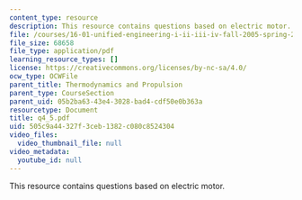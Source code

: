 ```yaml
---
content_type: resource
description: This resource contains questions based on electric motor.
file: /courses/16-01-unified-engineering-i-ii-iii-iv-fall-2005-spring-2006/505c9a44327f3ceb1382c080c8524304_q4_5.pdf
file_size: 68658
file_type: application/pdf
learning_resource_types: []
license: https://creativecommons.org/licenses/by-nc-sa/4.0/
ocw_type: OCWFile
parent_title: Thermodynamics and Propulsion
parent_type: CourseSection
parent_uid: 05b2ba63-43e4-3028-bad4-cdf50e0b363a
resourcetype: Document
title: q4_5.pdf
uid: 505c9a44-327f-3ceb-1382-c080c8524304
video_files:
  video_thumbnail_file: null
video_metadata:
  youtube_id: null
---
```

This resource contains questions based on electric motor.